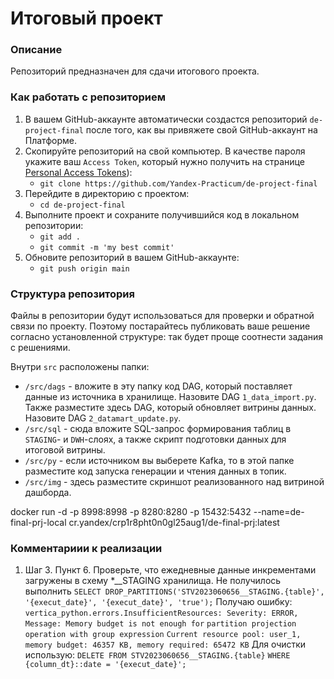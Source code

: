 # Итоговый проект

### Описание
Репозиторий предназначен для сдачи итогового проекта.

### Как работать с репозиторием
1. В вашем GitHub-аккаунте автоматически создастся репозиторий `de-project-final` после того, как вы привяжете свой GitHub-аккаунт на Платформе.
2. Скопируйте репозиторий на свой компьютер. В качестве пароля укажите ваш `Access Token`, который нужно получить на странице [Personal Access Tokens](https://github.com/settings/tokens)):
	* `git clone https://github.com/Yandex-Practicum/de-project-final`
3. Перейдите в директорию с проектом: 
	* `cd de-project-final`
4. Выполните проект и сохраните получившийся код в локальном репозитории:
	* `git add .`
	* `git commit -m 'my best commit'`
5. Обновите репозиторий в вашем GitHub-аккаунте:
	* `git push origin main`

### Структура репозитория
Файлы в репозитории будут использоваться для проверки и обратной связи по проекту. Поэтому постарайтесь публиковать ваше решение согласно установленной структуре: так будет проще соотнести задания с решениями.

Внутри `src` расположены папки:
- `/src/dags` - вложите в эту папку код DAG, который поставляет данные из источника в хранилище. Назовите DAG `1_data_import.py`. Также разместите здесь DAG, который обновляет витрины данных. Назовите DAG `2_datamart_update.py`.
- `/src/sql` - сюда вложите SQL-запрос формирования таблиц в `STAGING`- и `DWH`-слоях, а также скрипт подготовки данных для итоговой витрины.
- `/src/py` - если источником вы выберете Kafka, то в этой папке разместите код запуска генерации и чтения данных в топик.
- `/src/img` - здесь разместите скриншот реализованного над витриной дашборда.

docker run -d -p 8998:8998 -p 8280:8280 -p 15432:5432 --name=de-final-prj-local cr.yandex/crp1r8pht0n0gl25aug1/de-final-prj:latest


### Комментариии к реализации

1. Шаг 3. Пункт 6. Проверьте, что ежедневные данные инкрементами загружены в схему *__STAGING хранилища.
	Не получилось выполнить 
	`SELECT DROP_PARTITIONS('STV2023060656__STAGING.{table}', '{execut_date}', '{execut_date}', 'true');`
	Получаю ошибку:
	`vertica_python.errors.InsufficientResources: Severity: ERROR, Message: Memory budget is not enough for` 
	`partition projection operation with group expression`
	`Current resource pool: user_1, memory budget: 46357 KB, memory required: 65472 KB`
	Для очистки использую:
	`DELETE FROM STV2023060656__STAGING.{table}`
    `WHERE {column_dt}::date = '{execut_date}';`

